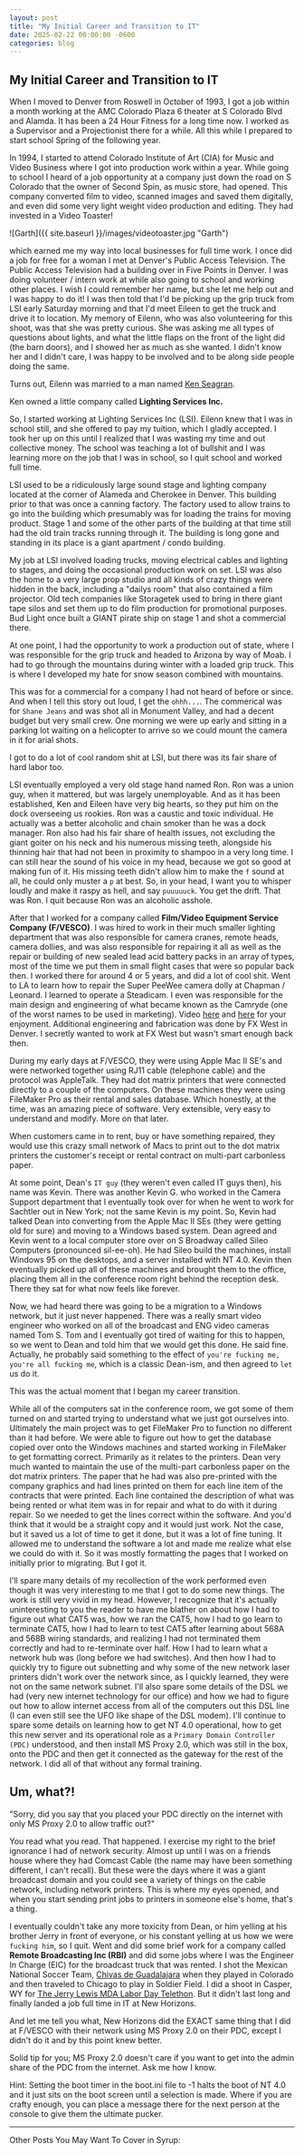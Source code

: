 ```yaml
---
layout: post
title: "My Initial Career and Transition to IT"
date: 2025-02-22 00:00:00 -0600
categories: blog
---
```


## My Initial Career and Transition to IT

When I moved to Denver from Roswell in October of 1993, I got a job within a month working at the AMC Colorado Plaza 6 theater at S Colorado Blvd and Alamda.  It has been a 24 Hour Fitness for a long time now.  I worked as a Supervisor and a Projectionist there for a while.  All this while I prepared to start school Spring of the following year.   

In 1994, I started to attend Colorado Institute of Art (CIA) for Music and Video Business where I got into production work within a year.  While going to school I heard of a job opportunity at a company just down the road on S Colorado that the owner of Second Spin, as music store, had opened.  This company converted film to video, scanned images and saved them digitally, and even did some very light weight video production and editing.  They had invested in a Video Toaster!

![Garth]({{ site.baseurl }}/images/videotoaster.jpg "Garth")

 which earned me my way into local businesses for full time work. I once did a job for free for a woman I met at Denver's Public Access Television.  The Public Access Television had a building over in Five Points in Denver.  I was doing volunteer / intern work at while also going to school and working other places.  I wish I could remember her name, but she let me help out and I was happy to do it!  I was then told that I'd be picking up the grip truck from LSI early Saturday morning and that I'd meet Eileen to get the truck and drive it to location.  My memory of Eilenn, who was also volunteering for this shoot, was that she was pretty curious.  She was asking me all types of questions about lights, and what the little flaps on the front of the light did (the barn doors), and I showed her as much as she wanted.  I didn't know her and I didn't care, I was happy to be involved and to be along side people doing the same.

Turns out, Eilenn was married to a man named [Ken Seagran](https://www.imdb.com/name/nm0780481/).

Ken owned a little company called **Lighting Services Inc.**

So, I started working at Lighting Services Inc (LSI).  Eilenn knew that I was in school still, and she offered to pay my tuition, which I gladly accepted.  I took her up on this until I realized that I was wasting my time and out collective money.  The school was teaching a lot of bullshit and I was learning more on the job that I was in school, so I quit school and worked full time.  

LSI used to be a ridiculously large sound stage and lighting company located at the corner of Alameda and Cherokee in Denver. This building prior to that was once a canning factory.  The factory used to allow trains to go into the building which presumably was for loading the trains for moving product. Stage 1 and some of the other parts of the building at that time still had the old train tracks running through it.  The building is long gone and standing in its place is a giant apartment / condo building.

My job at LSI involved loading trucks, moving electrical cables and lighting to stages, and doing the occasional production work on set.  LSI was also the home to a very large prop studio and all kinds of crazy things were hidden in the back, including a "dailys room" that also contained a film projector.  Old tech companies like Storagetek used to bring in there giant tape silos and set them up to do film production for promotional purposes.  Bud Light once built a GIANT pirate ship on stage 1 and shot a commercial there.

At one point, I had the opportunity to work a production out of state, where I was responsible for the grip truck and headed to Arizona by way of Moab.  I had to go through the mountains during winter with a loaded grip truck.  This is where I developed my hate for snow season combined with mountains.  

This was for a commercial for a company I had not heard of before or since.  And when I tell this story out loud, I get the `ohhh...`.  The commerical was for `Shane Jeans` and was shot all in Monument Valley, and had a decent budget but very small crew.  One morning we were up early and sitting in a parking lot waiting on a helicopter to arrive so we could mount the camera in it for arial shots.  

I got to do a lot of cool random shit at LSI, but there was its fair share of hard labor too.

LSI eventually employed a very old stage hand named Ron.  Ron was a union guy, when it mattered, but was largely unemployable.  And as it has been established, Ken and Eileen have very big hearts, so they put him on the dock overseeing us rookies.  Ron was a caustic and toxic individual.  He actually was a better alcoholic and chain smoker than he was a dock manager.  Ron also had his fair share of health issues, not excluding the giant goiter on his neck and his numerous missing teeth, alongside his thinning hair that had not been in proximity to shampoo in a very long time.  I can still hear the sound of his voice in my head, because we got so good at making fun of it.  His missing teeth didn't allow him to make the `f` sound at all, he could only muster a `p` at best.  So, in your head, I want you to whisper loudly and make it raspy as hell, and say `puuuuuck`.  You get the drift.  That was Ron.  I quit because Ron was an alcoholic asshole.

After that I worked for a company called **Film/Video Equipment Service Company (F/VESCO)**.  I was hired to work in their much smaller lighting department that was also responsible for camera cranes, remote heads, camera dollies, and was also responsible for repairing it all as well as the repair or building of new sealed lead acid battery packs in an array of types, most of the time we put them in small flight cases that were so popular back then.  I worked there for around 4 or 5 years, and did a lot of cool shit.  Went to LA to learn how to repair the Super PeeWee camera dolly at Chapman / Leonard.  I learned to operate a Steadicam.  I even was responsible for the main design and engineering of what became known as the Camryde (one of the worst names to be used in marketing).  Video [here](https://youtu.be/2E_tKkhn3EI) and [here](https://youtu.be/Fl8gtuHBeH0) for your enjoyment.  Additional engineering and fabrication was done by FX West in Denver.  I secretly wanted to work at FX West but wasn't smart enough back then.

During my early days at F/VESCO, they were using Apple Mac II SE's and were networked together using RJ11 cable (telephone cable) and the protocol was AppleTalk.  They had dot matrix printers that were connected directly to a couple of the computers.  On these machines they were using FileMaker Pro as their rental and sales database.  Which honestly, at the time, was an amazing piece of software.  Very extensible, very easy to understand and modify.  More on that later.

When customers came in to rent, buy or have something repaired, they would use this crazy small network of Macs to print out to the dot matrix printers the customer's receipt or rental contract on multi-part carbonless paper.

At some point, Dean's `IT guy` (they weren't even called IT guys then), his name was Kevin. There was another Kevin G. who worked in the Camera Support department that I eventually took over for when he went to work for Sachtler out in New York; not the same Kevin is my point.  So, Kevin had talked Dean into converting from the Apple Mac II SEs (they were getting old for sure) and moving to a Windows based system.  Dean agreed and Kevin went to a local computer store over on S Broadway called Sileo Computers (pronounced sil-ee-oh). He had Sileo build the machines, install Windows 95 on the desktops, and a server installed with NT 4.0.  Kevin then eventually picked up all of these machines and brought them to the office, placing them all in the conference room right behind the reception desk.  There they sat for what now feels like forever. 

Now, we had heard there was going to be a migration to a Windows network, but it just never happened.  There was a really smart video engineer who worked on all of the broadcast and ENG video cameras named Tom S.  Tom and I eventually got tired of waiting for this to happen, so we went to Dean and told him that we would get this done.  He said fine.  Actually, he probably said something to the effect of `you're fucking me, you're all fucking me`, which is a classic Dean-ism, and then agreed to `let` us do it.  

This was the actual moment that I began my career transition.

While all of the computers sat in the conference room, we got some of them turned on and started trying to understand what we just got ourselves into.  Ultimately the main project was to get FileMaker Pro to function no different than it had before.  We were able to figure out how to get the database copied over onto the Windows machines and started working in FileMaker to get formatting correct.  Primarily as it relates to the printers.  Dean very much wanted to maintain the use of the multi-part carbonless paper on the dot matrix printers.  The paper that he had was also pre-printed with the company graphics and had lines printed on them for each line item of the contracts that were printed.  Each line contained the description of what was being rented or what item was in for repair and what to do with it during repair.  So we needed to get the lines correct within the software.  And you'd think that it would be a straight copy and it would just work.  Not the case, but it saved us a lot of time to get it done, but it was a lot of fine tuning.  It allowed me to understand the software a lot and made me realize what else we could do with it.  So it was mostly formatting the pages that I worked on initially prior to migrating.  But I got it.

I'll spare many details of my recollection of the work performed even though it was very interesting to me that I got to do some new things.  The work is still very vivid in my head.  However, I recognize that it's actually uninteresting to you the reader to have me blather on about how I had to figure out what CAT5 was, how we ran the CAT5, how I had to go learn to terminate CAT5, how I had to learn to test CAT5 after learning about 568A and 568B wiring standards, and realizing I had not terminated them correctly and had to re-terminate over half.  How I had to learn what a network hub was (long before we had switches).  And then how I had to quickly try to figure out subnetting and why some of the new network laser printers didn't work over the network since, as I quickly learned, they were not on the same network subnet.  I'll also spare some details of the DSL we had (very new internet technology for our office) and how we had to figure out how to allow internet access from all of the computers out this DSL line (I can even still see the UFO like shape of the DSL modem).  I'll continue to spare some details on learning how to get NT 4.0 operational, how to get this new server and its operational role as a `Primary Domain Controller (PDC)` understood, and then install MS Proxy 2.0, which was still in the box, onto the PDC and then get it connected as the gateway for the rest of the network.  I did all of that without any formal training. 


## Um, what?!
"Sorry, did you say that you placed your PDC directly on the internet with only MS Proxy 2.0 to allow traffic out?"  

You read what you read.  That happened.  I exercise my right to the brief ignorance I had of network security.  Almost up until I was on a friends house where they had Comcast Cable (the name may have been something different, I can't recall).  But these were the days where it was a giant broadcast domain and you could see a variety of things on the cable network, including network printers.  This is where my eyes opened, and when you start sending print jobs to printers in someone else's home, that's a thing.

I eventually couldn't take any more toxicity from Dean, or him yelling at his brother Jerry in front of everyone, or his constant yelling at us how we were `fucking him`, so I quit.  Went and did some brief work for a company called **Remote Broadcasting Inc (RBI)** and did some jobs where I was the Engineer In Charge (EIC) for the broadcast truck that was rented.  I shot the Mexican National Soccer Team, [Chivas de Guadalajara](https://en.wikipedia.org/wiki/C.D._Guadalajara) when they played in Colorado and then traveled to Chicago to play in Soldier Field.  I did a shoot in Casper, WY for [The Jerry Lewis MDA Labor Day Telethon](https://en.wikipedia.org/wiki/The_Jerry_Lewis_MDA_Labor_Day_Telethon).  But it didn't last long and finally landed a job full time in IT at New Horizons.

And let me tell you what, New Horizons did the EXACT same thing that I did at F/VESCO with their network using MS Proxy 2.0 on their PDC, except I didn't do it and by this point knew better.  

Solid tip for you; MS Proxy 2.0 doesn't care if you want to get into the admin share of the PDC from the internet.  Ask me how I know.  

Hint: Setting the boot timer in the boot.ini file to -1 halts the boot of NT 4.0 and it just sits on the boot screen until a selection is made.  Where if you are crafty enough, you can place a message there for the next person at the console to give them the ultimate pucker.



---

Other Posts You May Want To Cover in Syrup:
